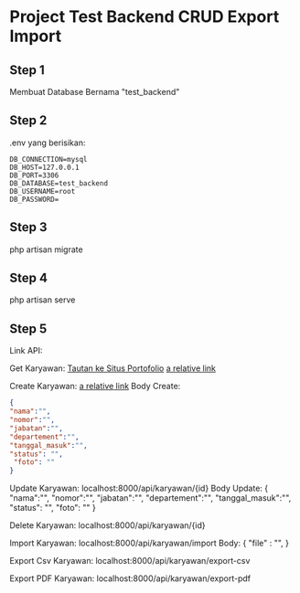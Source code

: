 # Project Test Backend CRUD Export Import

## Step 1
Membuat Database Bernama "test_backend"

## Step 2
.env yang berisikan:
```env
DB_CONNECTION=mysql
DB_HOST=127.0.0.1
DB_PORT=3306
DB_DATABASE=test_backend
DB_USERNAME=root
DB_PASSWORD=
```

## Step 3
php artisan migrate

## Step 4
php artisan serve

## Step 5
Link API:

Get Karyawan:
[Tautan ke Situs Portofolio]( localhost:8000/api/karyawan?limit=5&page=1 )
[a relative link](localhost:8000/api/karyawan?limit=5&page=1)

Create Karyawan:
[a relative link](localhost:8000/api/karyawan)
Body Create: 
```json
{
"nama":"",
"nomor":"",
"jabatan":"",
"departement":"",
"tanggal_masuk":"",
"status": "",
 "foto": ""
}
```


Update Karyawan:
localhost:8000/api/karyawan/{id}
Body Update: {
    "nama":"",
	"nomor":"",
	"jabatan":"",
	"departement":"",
	"tanggal_masuk":"",
    "status": "",
    "foto": ""
}

Delete Karyawan: 
localhost:8000/api/karyawan/{id}


Import Karyawan: 
localhost:8000/api/karyawan/import
Body: {
    "file" : "",
}

Export Csv Karyawan: 
localhost:8000/api/karyawan/export-csv

Export PDF Karyawan: 
localhost:8000/api/karyawan/export-pdf
